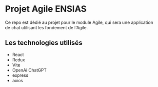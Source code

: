 # Projet Agile ENSIAS

Ce repo est dédié au projet pour le module Agile, qui sera une application de chat utilisant les fondement de l'Agile.

## Les technologies utilisés

- React
- Redux
- Vite
- OpenAi ChatGPT
- express
- axios
